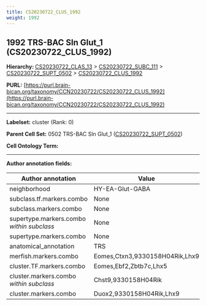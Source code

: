 ```yaml
---
title: CS20230722_CLUS_1992
weight: 1992
---
```

## 1992 TRS-BAC Sln Glut_1 (CS20230722_CLUS_1992)
<b>Hierarchy: </b>
[CS20230722_CLAS_13](../CS20230722_CLAS_13) >
[CS20230722_SUBC_111](../CS20230722_SUBC_111) >
[CS20230722_SUPT_0502](../CS20230722_SUPT_0502) >
[CS20230722_CLUS_1992](../CS20230722_CLUS_1992)

**PURL:** [https://purl.brain-bican.org/taxonomy/CCN20230722/CS20230722_CLUS_1992](https://purl.brain-bican.org/taxonomy/CCN20230722/CS20230722_CLUS_1992)

---


**Labelset:** cluster (Rank: 0)

**Parent Cell Set:** 0502 TRS-BAC Sln Glut_1 ([CS20230722_SUPT_0502](../CS20230722_SUPT_0502))



**Cell Ontology Term:** 

[MARKER GENES.]: #


---

[TRANSFERRED ANNOTATIONS.]: #


[AUTHOR ANNOTATION FIELDS.]: #


**Author annotation fields:**

| Author annotation | Value |
|-------------------|-------|
|neighborhood|HY-EA-Glut-GABA|
|subclass.tf.markers.combo|None|
|subclass.markers.combo|None|
|supertype.markers.combo _within subclass_|None|
|supertype.markers.combo|None|
|anatomical_annotation|TRS|
|merfish.markers.combo|Eomes,Ctxn3,9330158H04Rik,Lhx9|
|cluster.TF.markers.combo|Eomes,Ebf2,Zbtb7c,Lhx5|
|cluster.markers.combo _within subclass_|Chst9,9330158H04Rik|
|cluster.markers.combo|Duox2,9330158H04Rik,Lhx9|
